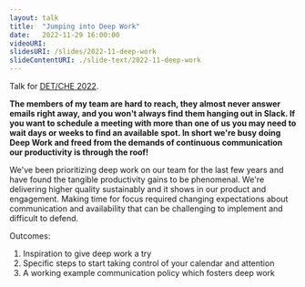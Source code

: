 ```yaml
---
layout: talk
title:  "Jumping into Deep Work"
date:   2022-11-29 16:00:00
videoURI:
slidesURI: /slides/2022-11-deep-work
slideContentURI: ./slide-text/2022-11-deep-work
---
```


Talk for [DET/CHE 2022](https://detche.com).

**The members of my team are hard to reach, they almost never answer emails right away, and you won't always find them hanging out in Slack. If you want to schedule a meeting with more than one of us you may need to wait days or weeks to find an available spot. In short we're busy doing Deep Work and freed from the demands of continuous communication our productivity is through the roof!**

We've been prioritizing deep work on our team for the last few years and have found the tangible productivity gains to be phenomenal. We're delivering higher quality sustainably and it shows in our product and engagement. Making time for focus required changing expectations about communication and availability that can be challenging to implement and difficult to defend. 

Outcomes:

1. Inspiration to give deep work a try
2. Specific steps to start taking control of your calendar and attention
3. A working example communication policy which fosters deep work
